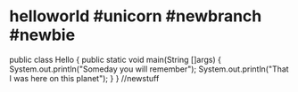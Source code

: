 # helloworld #unicorn #newbranch #newbie
public class Hello
{
public static void main(String []args)
{
  System.out.println("Someday you will remember");
  System.out.println("That I was here on this planet");
}
}
//newstuff
